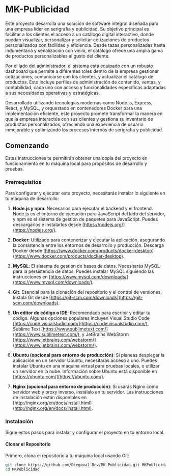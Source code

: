 # MK-Publicidad
Este proyecto desarrolla una solución de software integral diseñada para una empresa líder en serigrafía y publicidad. Su objetivo principal es facilitar a los clientes el acceso a un catálogo digital interactivo, donde puedan visualizar, personalizar y solicitar cotizaciones de productos personalizados con facilidad y eficiencia. Desde tazas personalizadas hasta indumentaria y señalización con vinilo, el catálogo ofrece una amplia gama de productos personalizables al gusto del cliente.

Por el lado del administrador, el sistema está equipado con un robusto dashboard que permite a diferentes roles dentro de la empresa gestionar cotizaciones, comunicarse con los clientes, y actualizar el catálogo de productos. Esto incluye perfiles de administración de contenido, ventas, y contabilidad, cada uno con acceso y funcionalidades específicas adaptadas a sus necesidades operativas y estratégicas.

Desarrollado utilizando tecnologías modernas como Node.js, Express, React, y MySQL, y orquestado en contenedores Docker para una implementación eficiente, este proyecto promete transformar la manera en que la empresa interactúa con sus clientes y gestiona su inventario de productos personalizados, ofreciendo una experiencia de usuario inmejorable y optimizando los procesos internos de serigrafía y publicidad.
## Comenzando

Estas instrucciones te permitirán obtener una copia del proyecto en funcionamiento en tu máquina local para propósitos de desarrollo y pruebas.

### Prerrequisitos

Para configurar y ejecutar este proyecto, necesitarás instalar lo siguiente en tu máquina de desarrollo:

1. **Node.js y npm**: Necesarios para ejecutar el backend y el frontend. Node.js es el entorno de ejecución para JavaScript del lado del servidor, y npm es el sistema de gestión de paquetes para JavaScript. Puedes descargarlos e instalarlos desde [https://nodejs.org/](https://nodejs.org/).

2. **Docker**: Utilizado para contenerizar y ejecutar la aplicación, asegurando la consistencia entre los entornos de desarrollo y producción. Descarga Docker desde [https://www.docker.com/products/docker-desktop](https://www.docker.com/products/docker-desktop).

3. **MySQL**: El sistema de gestión de bases de datos. Necesitarás MySQL para la persistencia de datos. Puedes instalar MySQL siguiendo las instrucciones en [https://www.mysql.com/downloads/](https://www.mysql.com/downloads/).

4. **Git**: Esencial para la clonación del repositorio y el control de versiones. Instala Git desde [https://git-scm.com/downloads](https://git-scm.com/downloads).

5. **Un editor de código o IDE**: Recomendado para escribir y editar tu código. Algunas opciones populares incluyen Visual Studio Code [https://code.visualstudio.com/](https://code.visualstudio.com/), Sublime Text [https://www.sublimetext.com/](https://www.sublimetext.com/), y JetBrains WebStorm [https://www.jetbrains.com/webstorm/](https://www.jetbrains.com/webstorm/).

6. **Ubuntu (opcional para entorno de producción)**: Si planeas desplegar la aplicación en un servidor Ubuntu, necesitarás acceso a uno. Puedes instalar Ubuntu en una máquina virtual para pruebas locales, o utilizar un servidor en la nube. Información sobre Ubuntu está disponible en [https://ubuntu.com/](https://ubuntu.com/).

7. **Nginx (opcional para entorno de producción)**: Si usarás Nginx como servidor web y proxy inverso, instálalo en tu servidor. Las instrucciones de instalación están disponibles en [http://nginx.org/en/docs/install.html](http://nginx.org/en/docs/install.html).
### Instalación

Sigue estos pasos para instalar y configurar el proyecto en tu entorno local.

#### Clonar el Repositorio

Primero, clona el repositorio a tu máquina local usando Git:

```bash
git clone https://github.com/Diegoval-Dev/MK-Publicidad.git MKPublicidad
cd MKPublicidad
```
